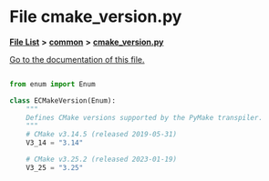 
# File cmake\_version.py

[**File List**](files.md) **>** [**common**](dir_3ab6d032c6cf1bbf53e47468d3941a46.md) **>** [**cmake\_version.py**](cmake__version_8py.md)

[Go to the documentation of this file.](cmake__version_8py.md) 

```Python

from enum import Enum

class ECMakeVersion(Enum):
    """
    Defines CMake versions supported by the PyMake transpiler.
    """
    # CMake v3.14.5 (released 2019-05-31)
    V3_14 = "3.14"

    # CMake v3.25.2 (released 2023-01-19)
    V3_25 = "3.25"

```